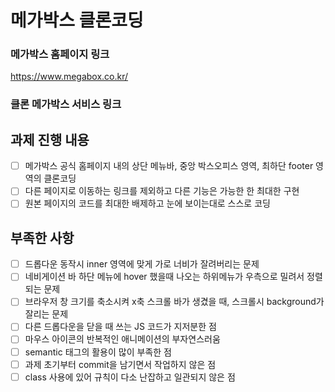 # 메가박스 클론코딩

### 메가박스 홈페이지 링크

https://www.megabox.co.kr/

### 클론 메가박스 서비스 링크

## 과제 진행 내용

- [ ] 메가박스 공식 홈페이지 내의 상단 메뉴바, 중앙 박스오피스 영역, 최하단 footer 영역의 클론코딩
- [ ] 다른 페이지로 이동하는 링크를 제외하고 다른 기능은 가능한 한 최대한 구현
- [ ] 원본 페이지의 코드를 최대한 배제하고 눈에 보이는대로 스스로 코딩

## 부족한 사항

- [ ] 드롭다운 동작시 inner 영역에 맞게 가로 너비가 잘려버리는 문제
- [ ] 네비게이션 바 하단 메뉴에 hover 했을때 나오는 하위메뉴가 우측으로 밀려서 정렬되는 문제
- [ ] 브라우저 창 크기를 축소시켜 x축 스크롤 바가 생겼을 때, 스크롤시 background가 잘리는 문제
- [ ] 다른 드롭다운을 닫을 때 쓰는 JS 코드가 지저분한 점
- [ ] 마우스 아이콘의 반복적인 애니메이션의 부자연스러움
- [ ] semantic 태그의 활용이 많이 부족한 점
- [ ] 과제 초기부터 commit을 남기면서 작업하지 않은 점
- [ ] class 사용에 있어 규칙이 다소 난잡하고 일관되지 않은 점

